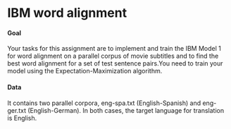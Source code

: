 # IBM word alignment

#### Goal

Your tasks for this assignment are to implement and train the IBM Model 1 for word alignment on a parallel corpus of movie subtitles and to find the best word alignment for a set of test sentence pairs.You need to train your model using the Expectation-Maximization algorithm.

#### Data
It contains two parallel corpora, eng-spa.txt (English-Spanish) and eng-ger.txt
(English-German). In both cases, the target language for translation is English.
